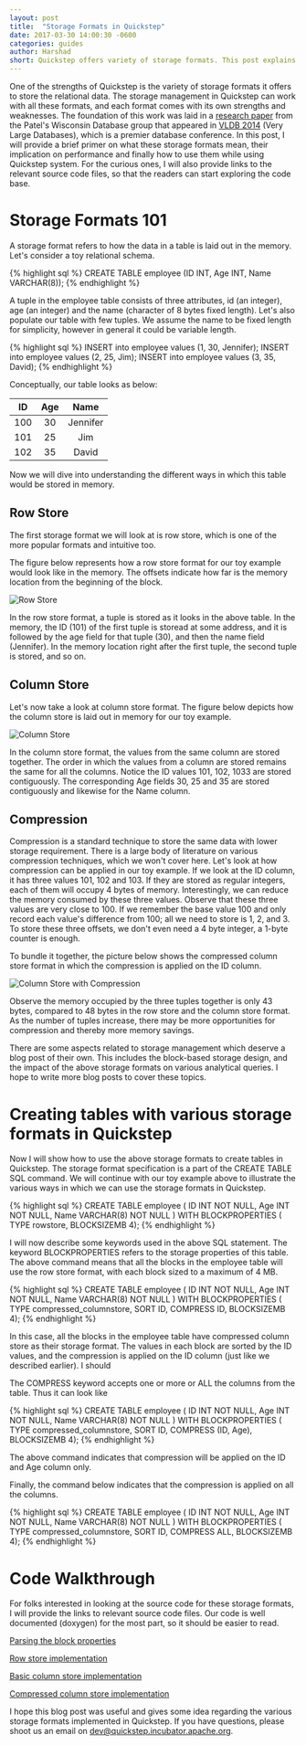 ```yaml
---
layout: post
title:  "Storage Formats in Quickstep"
date: 2017-03-30 14:00:30 -0600
categories: guides
author: Harshad
short: Quickstep offers variety of storage formats. This post explains what these formats are and how to use them.
---
```

One of the strengths of Quickstep is the variety of storage formats it offers to store the relational data. The storage management in Quickstep can work with all these formats, and each format comes with its own strengths and weaknesses. The foundation of this work was laid in a [research paper](http://www.vldb.org/pvldb/vol6/p1474-chasseur.pdf) from the Patel's Wisconsin Database group that appeared in [VLDB 2014](http://vldb.org/) (Very Large Databases), which is a premier database conference. In this post, I will provide a brief primer on what these storage formats mean, their implication on performance and finally how to use them while using Quickstep system. For the curious ones, I will also provide links to the relevant source code files, so that the readers can start exploring the code base. 

<h1>Storage Formats 101</h1>
A storage format refers to how the data in a table is laid out in the memory. Let's consider a toy relational schema.

{% highlight sql %}
CREATE TABLE employee (ID INT, Age INT, Name VARCHAR(8));
{% endhighlight %}

A tuple in the employee table consists of three attributes, id (an integer), age (an integer) and the name (character of 8 bytes fixed length). Let's also populate our table with few tuples. We assume the name to be fixed length for simplicity, however in general it could be variable length. 

{% highlight sql %}
INSERT into employee values (1, 30, Jennifer);
INSERT into employee values (2, 25, Jim);
INSERT into employee values (3, 35, David);
{% endhighlight %}

Conceptually, our table looks as below:

| ID 	| Age 	|   Name   	|
|:--:	|:---:	|:--------:	|
|  100 	|  30 	| Jennifer 	|
|  101 	|  25 	|    Jim   	|
|  102 	|  35 	|   David  	|

Now we will dive into understanding the different ways in which this table would be stored in memory. 

<h2>Row Store</h2>

The first storage format we will look at is row store, which is one of the more popular formats and intuitive too.

The figure below represents how a row store format for our toy example would look like in the memory. The offsets indicate how far is the memory location from the beginning of the block. 

![Row Store](../assets/storage-formats-row-store.jpg)

In the row store format, a tuple is stored as it looks in the above table. In the memory, the ID (101) of the first tuple is storead at some address, and it is followed by the age field for that tuple (30), and then the name field (Jennifer). In the memory location right after the first tuple, the second tuple is stored, and so on.

<h2>Column Store</h2>

Let's now take a look at column store format. The figure below depicts how the column store is laid out in memory for our toy example. 

![Column Store](../assets/storage-formats-column-store.jpg)

In the column store format, the values from the same column are stored together. The order in which the values from a column are stored remains the same for all the columns. Notice the ID values 101, 102, 1033 are stored contiguously. The corresponding Age fields 30, 25 and 35 are stored contiguously and likewise for the Name column.

<h2>Compression</h2>

Compression is a standard technique to store the same data with lower storage requirement. There is a large body of literature on various compression techniques, which we won't cover here. Let's look at how compression can be applied in our toy example. If we look at the ID column, it has three values 101, 102 and 103. If they are stored as regular integers, each of them will occupy 4 bytes of memory. Interestingly, we can reduce the memory consumed by these three values. Observe that these three values are very close to 100. If we remember the base value 100 and only record each value's difference from 100; all we need to store is 1, 2, and 3. To store these three offsets, we don't even need a 4 byte integer, a 1-byte counter is enough.

To bundle it together, the picture below shows the compressed column store format in which the compression is applied on the ID column. 

![Column Store with Compression](../assets/storage-formats-compressed-column-store.jpg)

Observe the memory occupied by the three tuples together is only 43 bytes, compared to 48 bytes in the row store and the column store format. As the number of tuples increase, there may be more opportunities for compression and thereby more memory savings.

There are some aspects related to storage management which deserve a blog post of their own. This includes the block-based storage design, and the impact of the above storage formats on various analytical queries. I hope to write more blog posts to cover these topics.

<h1>Creating tables with various storage formats in Quickstep</h1>

Now I will show how to use the above storage formats to create tables in Quickstep. The storage format specification is a part of the CREATE TABLE SQL command. We will continue with our toy example above to illustrate the various ways in which we can use the storage formats in Quickstep. 

{% highlight sql %}
CREATE TABLE employee (
ID INT NOT NULL, 
Age INT NOT NULL, 
Name VARCHAR(8) NOT NULL
) WITH BLOCKPROPERTIES (
  TYPE rowstore,
  BLOCKSIZEMB 4);
{% endhighlight %}

I will now describe some keywords used in the above SQL statement. The keyword BLOCKPROPERTIES refers to the storage properties of this table. The above command means that all the blocks in the employee table will use the row store format, with each block sized to a maximum of 4 MB.

{% highlight sql %}
CREATE TABLE employee (
ID INT NOT NULL, 
Age INT NOT NULL, 
Name VARCHAR(8) NOT NULL
) WITH BLOCKPROPERTIES (
  TYPE compressed_columnstore,
  SORT ID,
  COMPRESS ID,
  BLOCKSIZEMB 4);
{% endhighlight %}

In this case, all the blocks in the employee table have compressed column store as their storage format. The values in each block are sorted by the ID values, and the compression is applied on the ID column (just like we described earlier). I should 

The COMPRESS keyword accepts one or more or ALL the columns from the table. Thus it can look like

{% highlight sql %}
CREATE TABLE employee (
ID INT NOT NULL, 
Age INT NOT NULL, 
Name VARCHAR(8) NOT NULL
) WITH BLOCKPROPERTIES (
  TYPE compressed_columnstore,
  SORT ID,
  COMPRESS (ID, Age),
  BLOCKSIZEMB 4);
{% endhighlight %}

The above command indicates that compression will be applied on the ID and Age column only.

Finally, the command below indicates that the compression is applied on all the columns.

{% highlight sql %}
CREATE TABLE employee (
ID INT NOT NULL, 
Age INT NOT NULL, 
Name VARCHAR(8) NOT NULL
) WITH BLOCKPROPERTIES (
  TYPE compressed_columnstore,
  SORT ID,
  COMPRESS ALL,
  BLOCKSIZEMB 4);
{% endhighlight %}

<h1>Code Walkthrough</h1>

For folks interested in looking at the source code for these storage formats, I will provide the links to relevant source code files. Our code is well documented (doxygen) for the most part, so it should be easier to read.

[Parsing the block properties](https://github.com/apache/incubator-quickstep/blob/master/parser/ParseBlockProperties.hpp)

[Row store implementation](https://github.com/apache/incubator-quickstep/blob/master/storage/SplitRowStoreTupleStorageSubBlock.hpp)

[Basic column store implementation](https://github.com/apache/incubator-quickstep/blob/master/storage/BasicColumnStoreTupleStorageSubBlock.hpp)

[Compressed column store implementation](https://github.com/apache/incubator-quickstep/blob/master/storage/CompressedColumnStoreTupleStorageSubBlock.hpp)

I hope this blog post was useful and gives some idea regarding the various storage formats implemented in Quickstep. If you have questions, please shoot us an email on dev@quickstep.incubator.apache.org.
